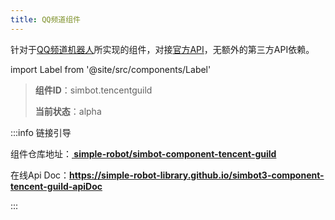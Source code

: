 ```yaml
---
title: QQ频道组件
---
```


针对于[QQ频道机器人](https://bot.q.qq.com/wiki/)所实现的组件，对接[官方API](https://bot.q.qq.com/wiki/develop/api/)，无额外的第三方API依赖。

import Label from '@site/src/components/Label'

> **组件ID**：<Label>simbot.tencentguild</Label>
>
> **当前状态**：<Label title='无法保证可用性、未来可能会频发发生破坏性改动'>alpha</Label>

:::info 链接引导

组件仓库地址：<a href='https://github.com/simple-robot/simbot-component-tencent-guild'><b><span class='bi-github'></span> simple-robot/simbot-component-tencent-guild</b></a>

在线Api Doc：**<https://simple-robot-library.github.io/simbot3-component-tencent-guild-apiDoc>**

:::
